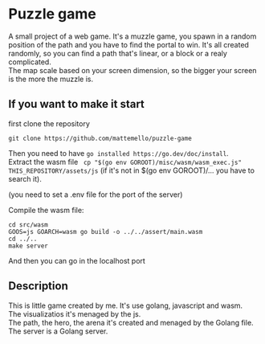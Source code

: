 # Puzzle game

A small project of a web game. It's a muzzle game, you spawn in a random position of the path and you have to find the portal to win.
It's all created randomly, so you can find a path that's linear, or a block or a realy complicated. <br>
The map scale based on your screen dimension, so the bigger your screen is the more the muzzle is.

## If you want to make it start

first clone the repository

```
git clone https://github.com/mattemello/puzzle-game
```

Then you need to have ``` go installed https://go.dev/doc/install ```.<br>
Extract the wasm file ``` cp "$(go env GOROOT)/misc/wasm/wasm_exec.js" THIS_REPOSITORY/assets/js``` (if it's not in $(go env GOROOT)/... you have to search it).

(you need to set a .env file for the port of the server)

Compile the wasm file: 

```
cd src/wasm
GOOS=js GOARCH=wasm go build -o ../../assert/main.wasm
cd ../..
make server
```

And then you can go in the localhost port

## Description

This is little game created by me. It's use golang, javascript and wasm. <br>
The visualizatios it's menaged by the js. <br>
The path, the hero, the arena it's created and menaged by the Golang file. <br>
The server is a Golang server.
 
